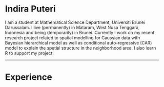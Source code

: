 
# Indira Puteri

I am a student at Mathematical Science Department, Universiti Brunei
Darussalam. I live (permanently) in Mataram, West Nusa Tenggara,
Indonesia and being (temporarily) in Brunei. Currently I work on my
recent research project related to spatial modelling for Gaussian data
with Bayesian hierarchical model as well as conditional auto-regressive
(CAR) model to explain the spatial structure in the neighborhood area. I
also learn R to support my project.

------------------------------------------------------------------------

# Experience
